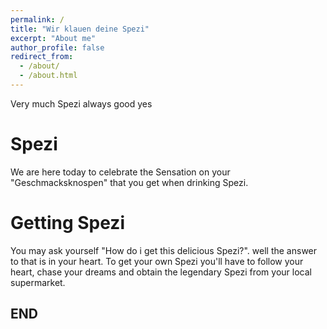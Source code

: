 ```yaml
---
permalink: /
title: "Wir klauen deine Spezi"
excerpt: "About me"
author_profile: false
redirect_from: 
  - /about/
  - /about.html
---
```


Very much Spezi always good yes

Spezi
======
We are here today to celebrate the Sensation on your "Geschmacksknospen" that you get when drinking Spezi.

Getting Spezi
======
You may ask yourself "How do i get this delicious Spezi?". well the answer to that is in your heart.
To get your own Spezi you'll have to follow your heart, chase your dreams and obtain the legendary Spezi from your local supermarket.

END
------
